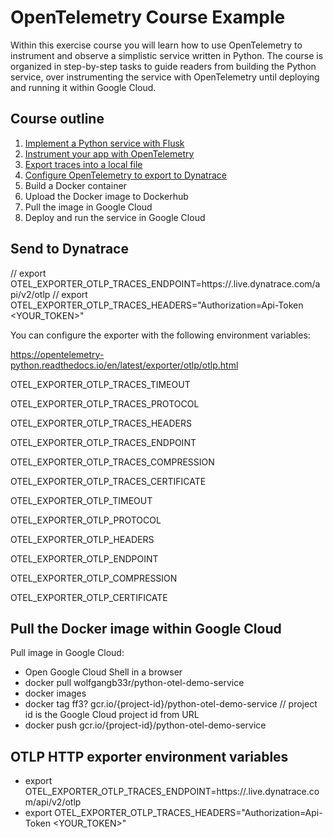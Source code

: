 # OpenTelemetry Course Example

Within this exercise course you will learn how to use OpenTelemetry to instrument and observe a
simplistic service written in Python.
The course is organized in step-by-step tasks to guide readers from building the Python service,
over instrumenting the service with OpenTelemetry until deploying and running it within Google Cloud.

## Course outline

1. [Implement a Python service with Flusk](./course/step-01.md)
2. [Instrument your app with OpenTelemetry](./course/step-02.md)
3. [Export traces into a local file](./course/step-03.md)
4. [Configure OpenTelemetry to export to Dynatrace](./course/step-04.md)
5. Build a Docker container
6. Upload the Docker image to Dockerhub
7. Pull the image in Google Cloud
8. Deploy and run the service in Google Cloud


## Send to Dynatrace

// export OTEL_EXPORTER_OTLP_TRACES_ENDPOINT=https://<YOUR>.live.dynatrace.com/api/v2/otlp
// export OTEL_EXPORTER_OTLP_TRACES_HEADERS="Authorization=Api-Token <YOUR_TOKEN>"

You can configure the exporter with the following environment variables:

https://opentelemetry-python.readthedocs.io/en/latest/exporter/otlp/otlp.html

OTEL_EXPORTER_OTLP_TRACES_TIMEOUT

OTEL_EXPORTER_OTLP_TRACES_PROTOCOL

OTEL_EXPORTER_OTLP_TRACES_HEADERS

OTEL_EXPORTER_OTLP_TRACES_ENDPOINT

OTEL_EXPORTER_OTLP_TRACES_COMPRESSION

OTEL_EXPORTER_OTLP_TRACES_CERTIFICATE

OTEL_EXPORTER_OTLP_TIMEOUT

OTEL_EXPORTER_OTLP_PROTOCOL

OTEL_EXPORTER_OTLP_HEADERS

OTEL_EXPORTER_OTLP_ENDPOINT

OTEL_EXPORTER_OTLP_COMPRESSION

OTEL_EXPORTER_OTLP_CERTIFICATE



## Pull the Docker image within Google Cloud

Pull image in Google Cloud:

- Open Google Cloud Shell in a browser
- docker pull wolfgangb33r/python-otel-demo-service
- docker images
- docker tag ff3? gcr.io/{project-id}/python-otel-demo-service // project id is the Google Cloud project id from URL
- docker push gcr.io/{project-id}/python-otel-demo-service

## OTLP HTTP exporter environment variables

- export OTEL_EXPORTER_OTLP_TRACES_ENDPOINT=https://<YOUR>.live.dynatrace.com/api/v2/otlp
- export OTEL_EXPORTER_OTLP_TRACES_HEADERS="Authorization=Api-Token <YOUR_TOKEN>"